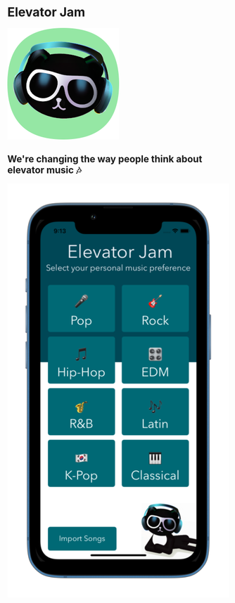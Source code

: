 # Elevator Jam
![Alt](logo.png)
## We're changing the way people think about elevator music 🎶


![Alt](screen.png)

